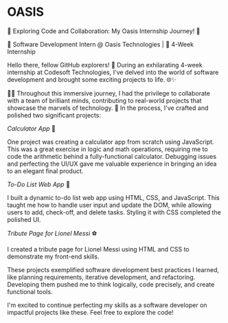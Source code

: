 # OASIS
👋 Exploring Code and Collaboration: My Oasis Internship Journey! 🚀

🔌 Software Development Intern @ Oasis Technologies | 📆 4-Week Internship

Hello there, fellow GitHub explorers! 👋 During an exhilarating 4-week internship at Codesoft Technologies, I've delved into the world of software development and brought some exciting projects to life. 🌐✨

👨‍💻 Throughout this immersive journey, I had the privilege to collaborate with a team of brilliant minds, contributing to real-world projects that showcase the marvels of technology. 🌟 In the process, I've crafted and polished two significant projects:

*Calculator App* 🧮

One project was creating a calculator app from scratch using JavaScript. This was a great exercise in logic and math operations, requiring me to code the arithmetic behind a fully-functional calculator. Debugging issues and perfecting the UI/UX gave me valuable experience in bringing an idea to an elegant final product.

*To-Do List Web App* 📝

I built a dynamic to-do list web app using HTML, CSS, and JavaScript. This taught me how to handle user input and update the DOM, while allowing users to add, check-off, and delete tasks. Styling it with CSS completed the polished UI.

*Tribute Page for Lionel Messi* ⚽

I created a tribute page for Lionel Messi using HTML and CSS to demonstrate my front-end skills.

These projects exemplified software development best practices I learned, like planning requirements, iterative development, and refactoring. Developing them pushed me to think logically, code precisely, and create functional tools.

I'm excited to continue perfecting my skills as a software developer on impactful projects like these. Feel free to explore the code!
